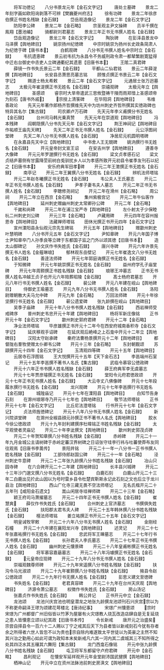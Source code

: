 <!-- { "loadSidebar": true } -->
　　将军功徳记
　　八分书景龙元年【金石文字记】
　　唐处士墓碑
　　景龙二年刻字画如欧阳询剥落不可辨【樊巍夔州府志】
　　徐有功碑
　　景龙二年徐彦伯撰正书姓名残缺【金石録】
　　岱岳观造像记
　　景龙二年【金石文字记】
　　防阳李公碑
　　景龙二年【金石略】
　　宗圣观主尹文操碑
　　员半千撰在鳯翔【墨池编】
　　骑都尉刘君墓志
　　景龙三年正书无书撰人姓名【金石録】
　　岱岳观造像记
　　景龙三年【金石文字记】
　　陶狄碑
　　在彭泽县景龙中马泽撰【舆地碑目】
　　姚崇扬州纪徳碑
　　中宗时姚崇为扬州长史政条简肃人为纪徳于碑【唐书本】
　　白鹤观碑
　　八分书无书撰人姓名中宗时立【金石録】
　　韦抗遗恵碑
　　景云初韦抗为永昌令不务威刑政令肃一都辇繁剧寛猛得中迁右台御史中丞吏人立碑通衢纪其遗恵【旧唐书本】
　　王隂二真君碑
　　薛镜一作书失氏景云二年【金石録】
　　平都山二仙君铭
　　景云二年薛湜撰【舆地碑目】
　　长安县丞萧思亮墓志铭
　　顾惟贞撰正书景云二年【金石文字记】
　　赐道士杨太希敕
　　景云二年【金石文字记】
　　元通居士张万迥墓志
　　太极元年崔湜撰正书无姓名【金石録】
　　崇禧观碑
　　太极元年立【舆地碑目】
　　圣感颂
　　睿宗时大旱帝遣武三思攸暨祷干陵而雨郑愔上圣感颂帝为刻石【唐书外戚】
　　宗授上清箓碑
　　在华阳洞【舆地碑目】
　　韦维善政论
　　先天元年著作郎杨齐哲撰维先天中为坊州刺史齐哲所撰其实徳政碑也特异其名尔【集古録】
　　司农卿卢万石碑
　　先天元年李义甫撰分书无姓名【金石録】
　　台州司马韩光乗真赞
　　先天元年在崇道观【舆地碑目】
　　冯本残碑
　　阎朝隠撰八分书先天元年【金石文字记】
　　荆王神祠记【舆地碑目作祐顺王庙先天碑】
　　先天二年正书无书撰人姓名【金石録】
　　元公浮图祠堂碑
　　先天二年八分书无书撰人姓名【金石録】
　　净居尼元机圆明塔碑
　　在永嘉县先天中立【舆地碑目】
　　中书舍人王无兢碑
　　姚汭撰行书无姓名【金石録】
　　开元皇帝封文宣王诏
　　在安吉州学【舆地碑目】
　　遵善寺大像碑
　　开元元年罗邈撰行书无姓名【金石録】
　　梁文贞孝感石记
　　梁文贞结庐墓侧有甘露降茔前树白兎驯扰乡人以为孝感所致开元初县令崔季友刊石以纪之【旧唐书本】
　　安乐府典军田孝碑
　　开元二年王澂撰正书无姓名【金石録】
　　南亭记
　　开元二年王翼撰八分书无姓名【金石録】
　　辨机法师塔铭
　　开元二年赵冬曦撰正书无姓名【金石録】
　　韦公夫人王氏墓志
　　开元二年正书无书撰人姓名【金石録】
　　尹孝子妻韦夫人墓志
　　开元二年正书无书撰人姓名【金石録】
　　李聴修尧祠记
　　开元二年在滑州【金石略】
　　周公祠
　　开元二年立在西京【金石略】
　　集州紫极宫记
　　开元二年牛仙客作【舆地碑目】
　　延州刺史赠幽州刺史太常卿孙公碑
　　开元二年【金石略】
　　千嵗和尚碑
　　开元二年在浦江宝严寺【舆地碑目】
　　左仆射太子少保睦杭二州刺史刘公碑
　　开元三年【金石略】
　　卢藏用碑
　　开元四年在容州报恩寺【舆地碑目】
　　法藏禅师塔铭
　　田休光撰正书开元四年【金石文字记】
　　宣州溧阳县永仙观元宗先生碑铭
　　开元五年【舆地碑目】
　　赠歙州刺史叶慧明碑
　　八分书开元五年【金石文字记】
　　尹知章碑
　　开元六年国子博士尹知章卒门人孙季良等立碑于东都国子监之门外以颂其徳【旧唐书本】
　　造太山御碑记
　　孙文庆作书失姓氏【金石録】
　　唐兴寺碑
　　开元六年许景先撰无书人姓名【金薤琳琅】
　　郁林观东嵒壁记
　　开元七年崔逸文八分书无姓名【金石録】
　　善逹法师碑
　　开元七年郭庭诲撰正书无姓名【金石録】
　　于知微碑
　　开元七年姚崇撰正书无姓名【金石録】
　　益州府学孔子庙堂碑
　　开元七年周颢撰正书姓名残缺【金石録】
　　琅琊王冲墓志
　　正书无书撰人姓名冲越王贞子也开元六年陪葬昭陵【金石録】
　　髙士杨府君墓志
　　开元八年行书无书撰人姓名【金石録】
　　裴公碑
　　开元八年建在岘山【舆地碑目】
　　侍御史王瑜墓志
　　开元九年八分书无书撰人姓名【金石録】
　　洛阳尉赠朝散大夫马允中碑
　　开元九年【金石略】
　　万回法师碑
　　开元十年徐坚撰行书无姓名【金石録】
　　蕲公遗爱碑
　　张九龄撰在岘山【舆地碑目】
　　吴季子庙碑
　　开元十年八分书书撰人姓名残缺【金石録】
　　西岩禅师受戒碑序
　　普州刺史韦忠开元十年建【舆地碑目】
　　杨将军新庄像铭
　　正书开元十年【金石文字记】
　　歙州刺史郭府君碑
　　开元十二年【金石略】
　　净业法师塔铭
　　毕彦雄撰正书开元十二年今在西安府城南香积寺【金石文字记】
　　延庆移观手诏碑
　　在延庆观后絶峰之上石龛中开元十二年立【舆地碑目】
　　汉阳太守赵承碑
　　秦府法曹杨景撰开元十二年【舆地碑目】
　　都督陇右羣牧使赠太仆卿韦公碑
　　开元十三年【金石略】
　　东封朝觐颂
　　苏颋撰开元十四年【金石文字记】
　　玉清观四等碑
　　开元十五年【舆地碑目】
　　云居寺石浮图铭
　　王大悦撰开元十五年【天下金石志】
　　李邕端州石室记
　　开元十五年李邕撰不著书人名氏【集古録】
　　武临令慕容公徳政碑
　　开元十六年正书书撰人姓名残缺【金石録】
　　薛王府典军李无虞墓志
　　开元十七年贾彦璿撰正书无姓名【金石録】
　　堂阳令元府君徳政颂
　　开元十七年正书无书撰人姓名【金石録】
　　大云寺丈八佛像碑
　　开元十七年段履氷撰行书无姓名【金石録】
　　龙兴观碑
　　开元十七年李邕撰行书无姓名【金石録】
　　城隍庙记
　　开元十七年在溧阳县【舆地碑目】
　　白知节告身石刻
　　在滁州琅琊寺乃开元十七年也【舆地碑目】
　　敬节法师塔铭
　　正书开元十七年【金石文字记】
　　比丘尼法澄塔铭
　　行书开元十七年【金石文字记】
　　贞法师旌徳碑记
　　开元十八年八分书无书撰人姓名【金石録】
　　新兴院讲堂碑
　　在滁州全椒县顔元孙撰正书不著书人名氏【舆地碑目】
　　胶水今徐公徳政颂
　　开元十九年封利建撰序杜暐铭正书姓名残缺【金石録】
　　太平观使者灵庙记
　　开元二十年李泚撰文【舆地碑目】
　　歙州刺史郭茂贞碑
　　开元二十年贺知章撰八分书姓名残缺【金石録】
　　赤岭碑
　　开元二十一年九月金城公主请树碑于赤岭定蕃汉界树碑之日诏张守珪李行祎与吐蕃使莽布友同往观焉【旧唐书李暠传】
　　景阳井铭
　　开元二十一年一八分书一正书书撰人姓名残缺【金石録】
　　工部侍郎赵国公碑
　　开元二十一年【金石略】
　　泾州刺史牛意碑
　　开元二十二年张九龄撰八分书姓名残缺【金石録】
　　冶山只园寺碑
　　在六合碑开元二十二年建【舆地碑目】
　　长丰县兴城碑
　　开元二十三年沙门邈文撰八分书无姓名【金石録】
　　白鹿石刻
　　白鹿山开元二十三年二白鹿出见扵此山因以为号时雷乡县令杜楚宾靳斯永记此石刻之文也后立于龙川县治【舆地碑目】
　　西山广化寺三藏无畏不空法师塔记
　　无名氏楷开元二十五年刊【咸阳金石遗文】
　　嵩山闲居寺珪禅师碑
　　开元二十三年【金石略】
　　颖王府司马萧擢墓志
　　开元二十四年正书无书撰人姓名【金石録】
　　崔慧爽
　　薛仅作书失姓氏【金石録】
　　合州刺史上官济墓志
　　书撰俱失姓氏【金石録】
　　扶阳郡太君韦夫人碑
　　开元二十五年韩休撰八分书姓名残缺【金石録】
　　檀法师塔铭
　　姜立祐撰正书开元二十五年【金石文字记】
　　明皇诫牧宰敕
　　开元二十六年八分书无书撰人姓名【金石録】
　　金刚经石幢
　　开元二十六年建在襄阳龙兴寺【舆地碑目】
　　述灵记
　　开元二十七年张嘉祐撰行书无姓名【金石録】
　　忠武将军王暕墓志
　　开元二十七年行书无书撰人姓名【金石録】
　　长孙君夫人李氏墓志
　　开元二十七年正书无书撰人姓名【金石録】
　　幽州刺史元懐景碑
　　开元二十八年皇甫彬撰正书无姓名【金石録】
　　将军慕容嘉朂墓志
　　开元二十八年冯璩撰正书无姓名【金石録】
　　元皇帝应现碑
　　开元二十九年八分书无书撰人姓名【金石録】
　　崇福观魏尊师碑
　　开元二十九年宋遥撰八分书姓名残缺【金石録】
　　扶沟令马光淑颂
　　开元二十九年崔颢撰八分书姓名残缺【金石録】
　　掖县令赵公徳政颂
　　开元二十九年行书无撰人姓名【金石録】
　　彭思义建文至徳碑
　　书失姓名【金石録】
　　老君真容碑
　　开元二十九年在台州天庆观【舆地碑目】
　　济源令萧公墓志
　　权徴作书失姓氏【金石録】
　　房山汤记
　　张嘉贞作书失姓氏【金石録】
　　韩公井记
　　正书开元中立【金石録】
　　龙池颂
　　龙池兴庆宫池也明皇潜龙之地张九龄撰龙池颂刊石兴庆宫宗以为不称更命嗣泽王璆为颂建花萼楼北【唐诗纪事】
　　宋璟广州懐恵颂
　　宗时宋璟为广州都督广州旧俗皆以竹茅为屋屡有火灾璟教人烧瓦改造店肆自是无复延烧之患人皆懐恵立颂以纪其政【旧唐书本传】
　　令长新戒
　　唐开元之治盛矣宗尝自择县令一百六十二人赐以丁宁之戒其后天下为县者皆以新戒刻石今犹有存者余之所得者六世人皆忽不以为贵也宗自除内难遂致太平世徒以为英豪之主然不知其兴治之勤用心如此可谓为政知本末矣新戒凡六其一河内其二虞城其三不知所得之处其四泛水其五穰其六舞阳【集古録】
　　龙门西龛石像铭
　　开元中张九龄撰八分书姓名残缺【金石録】
　　屯卫将军东都留守卢府君碑
　　开元中【金石略】
　　昌利观记
　　在懐安军延祥观开元年金堂尉沛国武揵撰【舆地碑目】
　　栖神山记
　　开元中立在资州法鉢池前刺史房涣文【舆地碑目】
